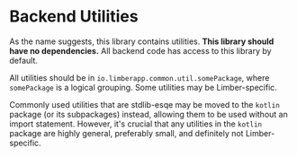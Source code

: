 # Backend Utilities

As the name suggests, this library contains utilities.
**This library should have no dependencies.**
All backend code has access to this library by default.

All utilities should be in `io.limberapp.common.util.somePackage`,
where `somePackage` is a logical grouping.
Some utilities may be Limber-specific.

Commonly used utilities that are stdlib-esqe
may be moved to the `kotlin` package (or its subpackages) instead,
allowing them to be used without an import statement.
However, it's crucial that any utilities in the `kotlin` package are
highly general, preferably small, and definitely not Limber-specific.
